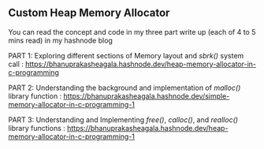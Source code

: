 ## Custom Heap Memory Allocator
You can read the concept and code in my three part write up (each of 4 to 5 mins read) in my hashnode blog

PART 1: Exploring different sections of Memory layout and _sbrk()_ system call : https://bhanuprakasheagala.hashnode.dev/heap-memory-allocator-in-c-programming

PART 2: Understanding the background and implementation of _malloc()_ library function : https://bhanuprakasheagala.hashnode.dev/simple-memory-allocator-in-c-programming-1

PART 3: Understanding and Implementing _free()_, _calloc()_, and _realloc()_ library functions : https://bhanuprakasheagala.hashnode.dev/heap-memory-allocator-in-c-programming-1


